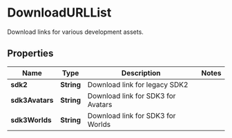 

# DownloadURLList

Download links for various development assets.

## Properties

Name | Type | Description | Notes
------------ | ------------- | ------------- | -------------
**sdk2** | **String** | Download link for legacy SDK2 | 
**sdk3Avatars** | **String** | Download link for SDK3 for Avatars | 
**sdk3Worlds** | **String** | Download link for SDK3 for Worlds | 




